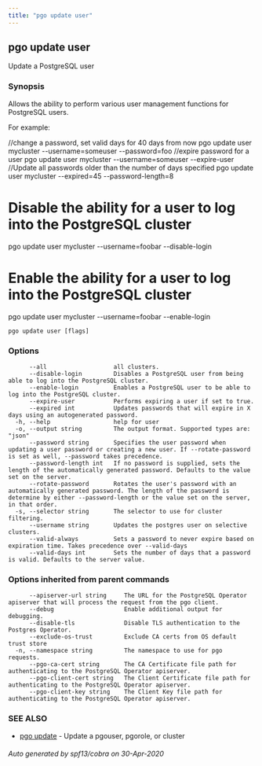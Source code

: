 ```yaml
---
title: "pgo update user"
---
```

## pgo update user

Update a PostgreSQL user

### Synopsis

Allows the ability to perform various user management functions for PostgreSQL users.

For example:

//change a password, set valid days for 40 days from now
pgo update user mycluster --username=someuser --password=foo
//expire password for a user
pgo update user mycluster --username=someuser --expire-user
//Update all passwords older than the number of days specified
pgo update user mycluster --expired=45 --password-length=8

# Disable the ability for a user to log into the PostgreSQL cluster
pgo update user mycluster --username=foobar --disable-login

# Enable the ability for a user to log into the PostgreSQL cluster
pgo update user mycluster --username=foobar --enable-login
		

```
pgo update user [flags]
```

### Options

```
      --all                   all clusters.
      --disable-login         Disables a PostgreSQL user from being able to log into the PostgreSQL cluster.
      --enable-login          Enables a PostgreSQL user to be able to log into the PostgreSQL cluster.
      --expire-user           Performs expiring a user if set to true.
      --expired int           Updates passwords that will expire in X days using an autogenerated password.
  -h, --help                  help for user
  -o, --output string         The output format. Supported types are: "json"
      --password string       Specifies the user password when updating a user password or creating a new user. If --rotate-password is set as well, --password takes precedence.
      --password-length int   If no password is supplied, sets the length of the automatically generated password. Defaults to the value set on the server.
      --rotate-password       Rotates the user's password with an automatically generated password. The length of the password is determine by either --password-length or the value set on the server, in that order.
  -s, --selector string       The selector to use for cluster filtering.
      --username string       Updates the postgres user on selective clusters.
      --valid-always          Sets a password to never expire based on expiration time. Takes precedence over --valid-days
      --valid-days int        Sets the number of days that a password is valid. Defaults to the server value.
```

### Options inherited from parent commands

```
      --apiserver-url string     The URL for the PostgreSQL Operator apiserver that will process the request from the pgo client.
      --debug                    Enable additional output for debugging.
      --disable-tls              Disable TLS authentication to the Postgres Operator.
      --exclude-os-trust         Exclude CA certs from OS default trust store
  -n, --namespace string         The namespace to use for pgo requests.
      --pgo-ca-cert string       The CA Certificate file path for authenticating to the PostgreSQL Operator apiserver.
      --pgo-client-cert string   The Client Certificate file path for authenticating to the PostgreSQL Operator apiserver.
      --pgo-client-key string    The Client Key file path for authenticating to the PostgreSQL Operator apiserver.
```

### SEE ALSO

* [pgo update](/pgo-client/reference/pgo_update/)	 - Update a pgouser, pgorole, or cluster

###### Auto generated by spf13/cobra on 30-Apr-2020
